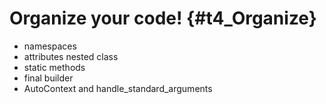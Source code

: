 # Organize your code! {#t4_Organize}

- namespaces
- attributes nested class
- static methods
- final builder
- AutoContext and handle_standard_arguments